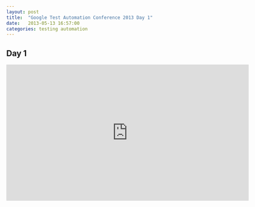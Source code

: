 ```yaml
---
layout: post
title:  "Google Test Automation Conference 2013 Day 1"
date:   2013-05-13 16:57:00
categories: testing automation
---
```


## Day 1

<iframe width="640" height="360" src="http://www.youtube.com/embed/yx6ErjPYDeY" frameborder="0"></iframe>